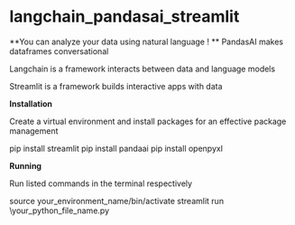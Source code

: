 # langchain_pandasai_streamlit

**You can analyze your data using natural language !
**
PandasAI makes dataframes conversational

Langchain is a framework interacts between data and language models

Streamlit is a framework builds interactive apps with data

**Installation**

Create a virtual environment and install packages for an effective package management

pip install streamlit
pip install pandaai
pip install openpyxl

**Running**

Run listed commands in the terminal respectively

source your_environment_name/bin/activate
streamlit run \your_python_file_name.py


